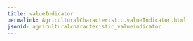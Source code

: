 ```yaml
---
title: valueIndicator
permalink: AgriculturalCharacteristic.valueIndicator.html
jsonid: agriculturalcharacteristic_valueindicator
---
```

